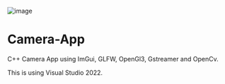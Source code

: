 
![image](https://github.com/Walmy20/Camera-App/assets/74880546/2d009c31-41c8-4217-8de2-04ab2a564670)

# Camera-App
C++ Camera App using ImGui, GLFW, OpenGl3, Gstreamer and OpenCv.

This is using Visual Studio 2022.
